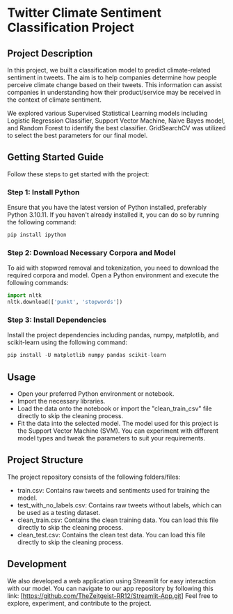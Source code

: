 # Twitter Climate Sentiment Classification Project
## Project Description
In this project, we built a classification model to predict climate-related sentiment in tweets. The aim is to help companies determine how people perceive climate change based on their tweets. This information can assist companies in understanding how their product/service may be received in the context of climate sentiment. 

We explored various Supervised Statistical Learning models including Logistic Regression Classifier, Support Vector Machine, Naive Bayes model, and Random Forest to identify the best classifier. GridSearchCV was utilized to select the best parameters for our final model.

## Getting Started Guide
Follow these steps to get started with the project:
### Step 1: Install Python
Ensure that you have the latest version of Python installed, preferably Python 3.10.11. 
If you haven't already installed it, you can do so by running the following command:

```python
pip install ipython
```

### Step 2: Download Necessary Corpora and Model
To aid with stopword removal and tokenization, you need to download the required corpora and model. 
Open a Python environment and execute the following commands:

```python
import nltk
nltk.download(['punkt', 'stopwords'])
```

### Step 3: Install Dependencies

Install the project dependencies including pandas, numpy, matplotlib, and scikit-learn using the following command:

```python
pip install -U matplotlib numpy pandas scikit-learn
```

## Usage
- Open your preferred Python environment or notebook.
- Import the necessary libraries.
- Load the data onto the notebook or import the "clean_train_csv" file directly to skip the cleaning process.
- Fit the data into the selected model. The model used for this project is the Support Vector Machine (SVM). You can experiment with different model types and tweak the parameters to suit your requirements.

## Project Structure
The project repository consists of the following folders/files:

- train.csv: Contains raw tweets and sentiments used for training the model.
- test_with_no_labels.csv: Contains raw tweets without labels, which can be used as a testing dataset.
- clean_train.csv: Contains the clean training data. You can load this file directly to skip the cleaning process.
- clean_test.csv: Contains the clean test data. You can load this file directly to skip the cleaning process.

## Development
We also developed a web application using Streamlit for easy interaction with our model. You can navigate to our app repository by following this link: [https://github.com/TheZeitgeist-RR12/Streamlit-App.git]
Feel free to explore, experiment, and contribute to the project.


